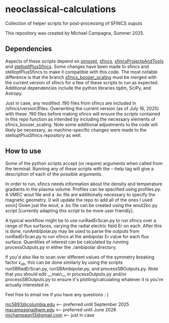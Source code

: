# neoclassical-calculations
Collection of helper scripts for post-processing of SFINCS ouputs

This repository was created by Michael Campagna, Summer 2025. 

## Dependencies
Aspects of these scripts depend on [simsopt](https://github.com/hiddenSymmetries/simsopt), [sfincs](https://github.com/landreman/sfincs), [sfincsProjectsAndTools](https://github.com/landreman/sfincsProjectsAndTools.git) and [stelloptPlusSfincs](https://github.com/leebr48/stelloptPlusSfincs). Some changes have been made to sfincs and stelloptPlusSfincs to make it compatible with this code. The most notable difference is that the branch [sfincs\_boozer\_scaling](https://github.com/landreman/sfincs/tree/sfincs_boozer_scaling) must be merged with the current version of sfincs for a few of these scripts to run as expected. Additional dependencies include the python libraries tqdm, SciPy, and Astropy.  

Just in case, any modified .f90 files from sfincs are included in /sfincs/version3files. Overwriting the current version (as of July 16, 2025) with these .f90 files before making sfincs will ensure the scripts contained in this repo function as intended by including the necessary elements of sfincs\_boozer\_scaling. Note some additional adjustments to the code will likely be necessary, as machine-specific changes were made to the stelloptPlusSfincs repository as well.

## How to use

Some of the python scripts accept (or require) arguments when called from the terminal. Running any of these scripts with the --help tag will give a description of each of the possible arguments.

In order to run, sfincs needs information about the density and temperature gradients in the plasma volume. Profiles can be specified using profiles.py. A VMEC wout file and a .bc file are additionally necessary to specify the magnetic geometry. [I will update the repo to add all of the ones I used soon] Given just the wout, a .bc file can be created using the wout2bc.py script [currently adapting this script to be more user friendly].

A typical workflow might be to use runRadErScan.py to run sfincs over a range of flux surfaces, varying the radial electric field Er on each. After this is done, runAmbipolar.py may be used to parse the outputs from runRadErScan.py to run sfincs at the ambipolar Er value for each flux surface. Quantities of interest can be calculated by running processOutputs.py in either the ./ambipolar directory.

If you'd also like to scan over different values of the symmetry breaking factor $\epsilon_{sb}$, this can be done similarly by using the scripts runSBRadErScan.py, runSBAmbipolar.py, and processSBOutputs.py. Note that you should edit \_\_main\_\_ in processOutputs.py and/or processSBOutputs.py to ensure it's plotting/calculating whatever it is you're actually interested in.

Feel free to email me if you have any questions : )

mc5893@columbia.edu    <-- preferred until September 2025\
macampagna@wm.edu      <-- preferred until June 2026\
michampagn13@gmail.com <-- just in case
